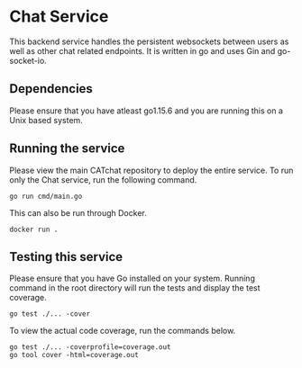 # Chat Service
This backend service handles the persistent websockets between users as well as other chat related endpoints. It is written in go and uses Gin and go-socket-io.

## Dependencies

Please ensure that you have atleast go1.15.6 and you are running this on a Unix based system. 

## Running the service

Please view the main CATchat repository to deploy the 
entire service. To run only the Chat service, run the following command.

```
go run cmd/main.go
```
This can also be run through Docker. 
```
docker run .
```

## Testing this service
Please ensure that you have Go installed on your system.
Running command in the root directory will run the tests and display the test coverage.

```
go test ./... -cover
```

To view the actual code coverage, run the commands below.
```
go test ./... -coverprofile=coverage.out
go tool cover -html=coverage.out
```
